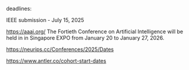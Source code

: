 deadlines:

IEEE submission - July 15, 2025


https://aaai.org/ The Fortieth Conference on Artificial Intelligence will be held in in Singapore EXPO from January 20 to January 27, 2026.


https://neurips.cc/Conferences/2025/Dates


https://www.antler.co/cohort-start-dates


